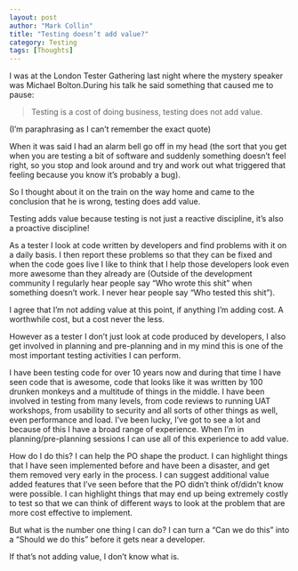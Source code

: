 ```yaml
---
layout: post
author: "Mark Collin"
title: "Testing doesn’t add value?"
category: Testing
tags: [Thoughts]
---
```

I was at the London Tester Gathering last night where the mystery speaker was Michael Bolton.During his talk he said something that caused me to pause:

>Testing is a cost of doing business, testing does not add value.

(I’m paraphrasing as I can’t remember the exact quote)

When it was said I had an alarm bell go off in my head (the sort that you get when you are testing a bit of software and suddenly something doesn’t feel right, so you stop and look around and try and work out what triggered that feeling because you know it’s probably a bug).

So I thought about it on the train on the way home and came to the conclusion that he is wrong, testing does add value.

Testing adds value because testing is not just a reactive discipline, it’s also a proactive discipline!

As a tester I look at code written by developers and find problems with it on a daily basis. I then report these problems so that they can be fixed and when the code goes live I like to think that I help those developers look even more awesome than they already are (Outside of the development community I regularly hear people say “Who wrote this shit” when something doesn’t work. I never hear people say “Who tested this shit”).

I agree that I’m not adding value at this point, if anything I’m adding cost. A worthwhile cost, but a cost never the less.

However as a tester I don’t just look at code produced by developers, I also get involved in planning and pre-planning and in my mind this is one of the most important testing activities I can perform.

I have been testing code for over 10 years now and during that time I have seen code that is awesome, code that looks like it was written by 100 drunken monkeys and a multitude of things in the middle. I have been involved in testing from many levels, from code reviews to running UAT workshops, from usability to security and all sorts of other things as well, even performance and load. I’ve been lucky, I’ve got to see a lot and because of this I have a broad range of experience. When I’m in planning/pre-planning sessions I can use all of this experience to add value.

How do I do this? I can help the PO shape the product. I can highlight things that I have seen implemented before and have been a disaster, and get them removed very early in the process. I can suggest additional value added features that I’ve seen before that the PO didn’t think of/didn’t know were possible. I can highlight things that may end up being extremely costly to test so that we can think of different ways to look at the problem that are more cost effective to implement.

But what is the number one thing I can do? I can turn a “Can we do this” into a “Should we do this” before it gets near a developer.

If that’s not adding value, I don’t know what is.
